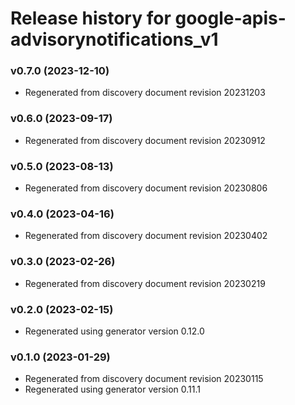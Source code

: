 # Release history for google-apis-advisorynotifications_v1

### v0.7.0 (2023-12-10)

* Regenerated from discovery document revision 20231203

### v0.6.0 (2023-09-17)

* Regenerated from discovery document revision 20230912

### v0.5.0 (2023-08-13)

* Regenerated from discovery document revision 20230806

### v0.4.0 (2023-04-16)

* Regenerated from discovery document revision 20230402

### v0.3.0 (2023-02-26)

* Regenerated from discovery document revision 20230219

### v0.2.0 (2023-02-15)

* Regenerated using generator version 0.12.0

### v0.1.0 (2023-01-29)

* Regenerated from discovery document revision 20230115
* Regenerated using generator version 0.11.1

